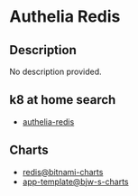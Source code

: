 # Authelia Redis

## Description

No description provided.

## k8 at home search

- [authelia-redis](https://nanne.dev/k8s-at-home-search/#/authelia-redis)

## Charts

- [redis@bitnami-charts](https://charts.bitnami.com/bitnami/)
- [app-template@bjw-s-charts](https://bjw-s.github.io/helm-charts/)
